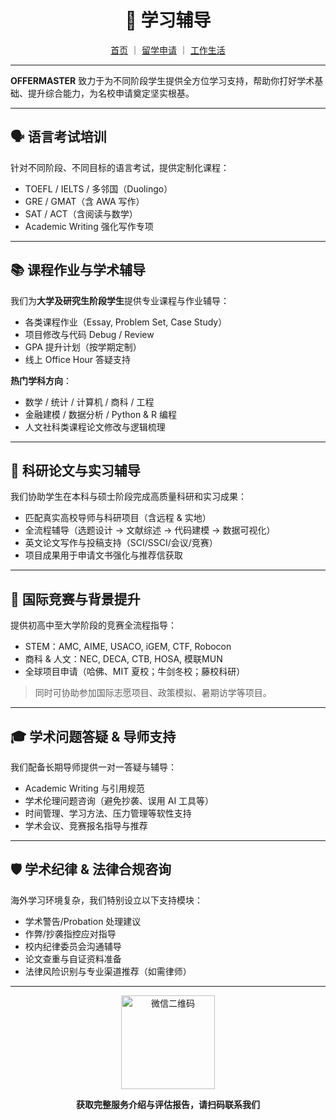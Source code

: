 <h1 align="center">📘 学习辅导 </h1>

<p align="center">
  <a href="../index.md">首页</a> ｜ 
  <a href="./apply.md">留学申请</a> ｜ 
  <a href="./life.md">工作生活</a>
</p>

---

**OFFERMASTER** 致力于为不同阶段学生提供全方位学习支持，帮助你打好学术基础、提升综合能力，为名校申请奠定坚实根基。

---


## 🗣 语言考试培训

针对不同阶段、不同目标的语言考试，提供定制化课程：

- TOEFL / IELTS / 多邻国（Duolingo）
- GRE / GMAT（含 AWA 写作）
- SAT / ACT（含阅读与数学）
- Academic Writing 强化写作专项

---

## 📚 课程作业与学术辅导

我们为**大学及研究生阶段学生**提供专业课程与作业辅导：

- 各类课程作业（Essay, Problem Set, Case Study）
- 项目修改与代码 Debug / Review
- GPA 提升计划（按学期定制）
- 线上 Office Hour 答疑支持

**热门学科方向**：

- 数学 / 统计 / 计算机 / 商科 / 工程
- 金融建模 / 数据分析 / Python & R 编程
- 人文社科类课程论文修改与逻辑梳理

---

## 🔬 科研论文与实习辅导

我们协助学生在本科与硕士阶段完成高质量科研和实习成果：

- 匹配真实高校导师与科研项目（含远程 & 实地）
- 全流程辅导（选题设计 → 文献综述 → 代码建模 → 数据可视化）
- 英文论文写作与投稿支持（SCI/SSCI/会议/竞赛）
- 项目成果用于申请文书强化与推荐信获取

---

## 🧠 国际竞赛与背景提升

提供初高中至大学阶段的竞赛全流程指导：

- STEM：AMC, AIME, USACO, iGEM, CTF, Robocon
- 商科 & 人文：NEC, DECA, CTB, HOSA, 模联MUN
- 全球项目申请（哈佛、MIT 夏校；牛剑冬校；藤校科研）

> 同时可协助参加国际志愿项目、政策模拟、暑期访学等项目。

---

## 🎓 学术问题答疑 & 导师支持

我们配备长期导师提供一对一答疑与辅导：

- Academic Writing 与引用规范
- 学术伦理问题咨询（避免抄袭、误用 AI 工具等）
- 时间管理、学习方法、压力管理等软性支持
- 学术会议、竞赛报名指导与推荐

---

## 🛡 学术纪律 & 法律合规咨询

海外学习环境复杂，我们特别设立以下支持模块：

- 学术警告/Probation 处理建议
- 作弊/抄袭指控应对指导
- 校内纪律委员会沟通辅导
- 论文查重与自证资料准备
- 法律风险识别与专业渠道推荐（如需律师）

---

<p align="center">
  <img src="../images/vx.png" alt="微信二维码" width="150" />
</p>

<p align="center"><strong>获取完整服务介绍与评估报告，请扫码联系我们</strong></p>
